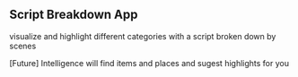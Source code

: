 ## Script Breakdown App

visualize and highlight different categories with a script broken down by scenes

[Future]
Intelligence will find items and places and sugest highlights for you
